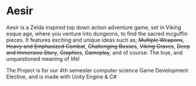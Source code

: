 
# Aesir
Aesir is a Zelda inspired top down action adventure game, set in Viking esque age, where you venture into dungeons, to find the sacred mcguffin pieces.
It features exciting and unique ideas such as; ~~Multiple Weapons~~, ~~Heavy and Emphasized Combat~~, ~~Challenging Bosses~~, ~~Viking Graves~~, ~~Deep and Immersive Story~~, ~~Graphics~~, ~~Gameplay~~, and of course: The true, and unquestioned meaning of life!

The Project is for our 4th semester computer science Game Development Elective, and is made with Unity Engine & C#
